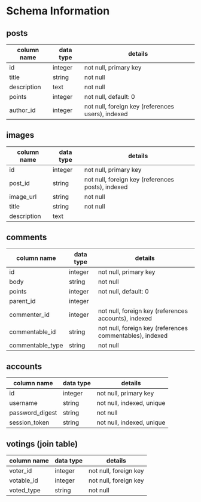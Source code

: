 # Schema Information

## posts
column name | data type | details
------------|-----------|-----------------------
id          | integer   | not null, primary key
title       | string    | not null
description | text      | not null
points      | integer   | not null, default: 0
author_id   | integer   | not null, foreign key (references users), indexed

## images
column name | data type | details
------------|-----------|-----------------------
id          | integer   | not null, primary key
post_id     | string    | not null, foreign key (references posts), indexed
image_url   | string    | not null
title       | string    | not null
description | text      |

## comments
column name       | data type | details
------------------|-----------|-----------------------
id                | integer   | not null, primary key
body              | string    | not null
points            | integer   | not null, default: 0
parent_id         | integer   |
commenter_id      | integer   | not null, foreign key (references accounts), indexed
commentable_id    | string    | not null, foreign key (references commentables), indexed
commentable_type  | string    | not null


## accounts
column name     | data type | details
----------------|-----------|-----------------------
id              | integer   | not null, primary key
username        | string    | not null, indexed, unique
password_digest | string    | not null
session_token   | string    | not null, indexed, unique

## votings (join table)
column name     | data type | details
----------------|-----------|-----------------------
voter_id        | integer   | not null, foreign key
votable_id      | integer   | not null, foreign key
voted_type      | string    | not null
